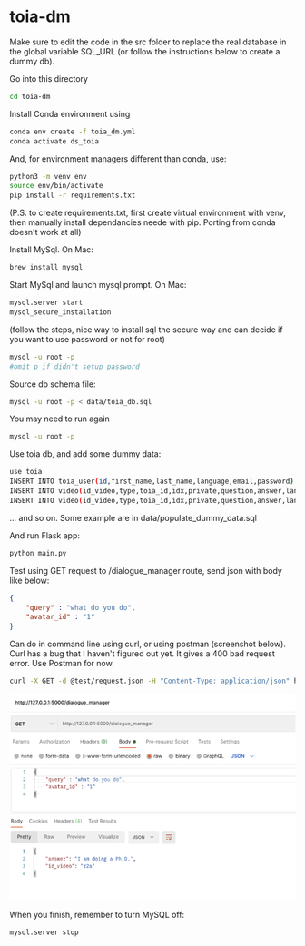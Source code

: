 # toia-dm

Make sure to edit the code in the src folder to replace the real database in the global variable SQL_URL (or follow the instructions below to create a dummy db).

Go into this directory
```bash
cd toia-dm
```

Install Conda environment using
```bash
conda env create -f toia_dm.yml
conda activate ds_toia
```
And, for environment managers different than conda, use:
```bash
python3 -m venv env
source env/bin/activate
pip install -r requirements.txt
```
(P.S. to create requirements.txt, first create virtual environment with venv, then manually install dependancies neede with pip. Porting from conda doesn't work at all)

Install MySql. On Mac:
```bash
brew install mysql
```
Start MySql and launch mysql prompt. On Mac:
```bash
mysql.server start
mysql_secure_installation
```
(follow the steps, nice way to install sql the secure way and can decide if you want to use password or not for root)
```bash
mysql -u root -p
#omit p if didn't setup password
```
Source db schema file:
```bash
mysql -u root -p < data/toia_db.sql
```
You may need to run again
```bash
mysql -u root -p
```

Use toia db, and add some dummy data:
```bash
use toia
INSERT INTO toia_user(id,first_name,last_name,language,email,password) VALUES (1,"Jon","Doe","en-US","jon.doe@gmail.com","abc123");
INSERT INTO video(id_video,type,toia_id,idx,private,question,answer,language,likes,views) VALUES("ef1","answer",1,1,0,"How are you?","I am fine thanks!","en-US",5,14);
INSERT INTO video(id_video,type,toia_id,idx,private,question,answer,language,likes,views) VALUES("0b2","answer",1,2,0,"What is your favorite sport?","I love soccer!","en-US",2,5);
```
... and so on. Some example are in data/populate_dummy_data.sql

And run Flask app:
```bash
python main.py
```

Test using GET request to /dialogue_manager route, send json with body like below:
```json
{
    "query" : "what do you do",
    "avatar_id" : "1"
} 
```

Can do in command line using curl, or using postman (screenshot below). Curl has a bug that I haven't figured out yet. It gives a 400 bad request error. Use Postman for now.
```bash
curl -X GET -d @test/request.json -H "Content-Type: application/json" http://127.0.0.1:5000/dialogue_manager
```

![alt text](https://github.com/AMChierici/toia-dm/blob/main/test/img/postman.png "Postman screenshot")

When you finish, remember to turn MySQL off:
```bash
mysql.server stop
```
